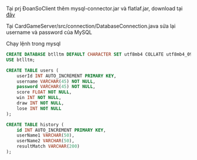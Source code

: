 Tại prj ĐoanSoClient thêm mysql-connector.jar và flatlaf.jar, download tại [đây](https://drive.google.com/drive/folders/1-Gx8yP4upc3OsxGSBXBjUopoZxn-hMq8?usp=drive_link)

Tại CardGameServer/src/connection/DatabaseConnection.java sửa lại username và password của MySQL

Chạy lệnh trong mysql
```sql
CREATE DATABASE btlltm DEFAULT CHARACTER SET utf8mb4 COLLATE utf8mb4_0900_ai_ci;
USE btlltm;

CREATE TABLE users (
    userId INT AUTO_INCREMENT PRIMARY KEY,
    username VARCHAR(45) NOT NULL,
    password VARCHAR(45) NOT NULL,
    score FLOAT NOT NULL,
    win INT NOT NULL,
    draw INT NOT NULL,
    lose INT NOT NULL
);

CREATE TABLE history (
    id INT AUTO_INCREMENT PRIMARY KEY,
    userName1 VARCHAR(50),
    userName2 VARCHAR(50),
    resultMatch VARCHAR(200)
);
